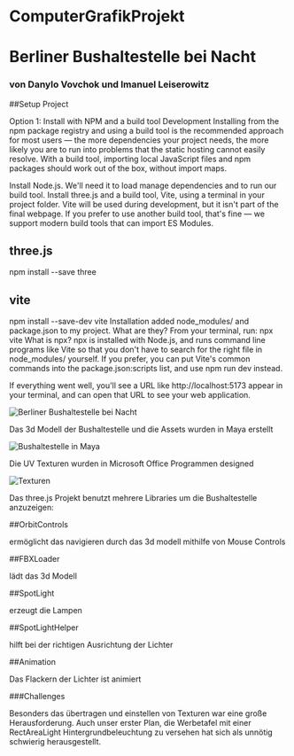# ComputerGrafikProjekt
# Berliner Bushaltestelle bei Nacht
### von Danylo Vovchok und Imanuel Leiserowitz


##Setup Project

Option 1: Install with NPM and a build tool
Development
Installing from the npm package registry and using a build tool is the recommended approach for most users — the more dependencies your project needs, the more likely you are to run into problems that the static hosting cannot easily resolve. With a build tool, importing local JavaScript files and npm packages should work out of the box, without import maps.

Install Node.js. We'll need it to load manage dependencies and to run our build tool.
Install three.js and a build tool, Vite, using a terminal in your project folder. Vite will be used during development, but it isn't part of the final webpage. If you prefer to use another build tool, that's fine — we support modern build tools that can import ES Modules.

## three.js
npm install --save three

## vite
npm install --save-dev vite
Installation added node_modules/ and package.json to my project. What are they?
From your terminal, run:
npx vite
What is npx?
npx is installed with Node.js, and runs command line programs like Vite so that you don't have to search for the right file in node_modules/ yourself. If you prefer, you can put Vite's common commands into the package.json:scripts list, and use npm run dev instead.

If everything went well, you'll see a URL like http://localhost:5173 appear in your terminal, and can open that URL to see your web application.



![Berliner Bushaltestelle bei Nacht](https://imgur.com/XZUISe0)

Das 3d Modell der Bushaltestelle und die Assets wurden in Maya erstellt

![Bushaltestelle in Maya](https://imgur.com/ghMCQCQ)

Die UV Texturen wurden in Microsoft Office Programmen designed

![Texturen](https://imgur.com/RBiPxMN)

Das three.js Projekt benutzt mehrere Libraries um die Bushaltestelle anzuzeigen:

##OrbitControls

ermöglicht das navigieren durch das 3d modell mithilfe von Mouse Controls

##FBXLoader

lädt das 3d Modell

##SpotLight

erzeugt die Lampen

##SpotLightHelper

hilft bei der richtigen Ausrichtung der Lichter

##Animation

Das Flackern der Lichter ist animiert 

###Challenges

Besonders das übertragen und einstellen von Texturen war eine große Herausforderung. Auch unser erster Plan, die Werbetafel 
mit einer RectAreaLight Hintergrundbeleuchtung zu versehen hat sich als unnötig schwierig herausgestellt. 
